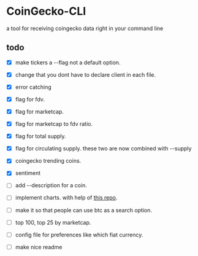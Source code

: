 # CoinGecko-CLI

a tool for receiving coingecko data right in your command line

## todo

- [x] make tickers a --flag not a default option.

- [x] change that you dont have to declare client in each file.

- [x] error catching

- [x] flag for fdv.

- [x] flag for marketcap.

- [x] flag for marketcap to fdv ratio.

- [x] flag for total supply.

- [x] flag for circulating supply.
     these two are now combined with --supply

- [x] coingecko trending coins.

- [x] sentiment

- [ ] add --description for a coin.

- [ ] implement charts. with help of [this repo](https://github.com/portnov/chart-cli#readme).

- [ ] make it so that people can use btc as a search option.

- [ ] top 100, top 25 by marketcap.

- [ ] config file for preferences like which fiat currency.

- [ ] make nice readme
